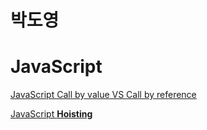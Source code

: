 # 박도영

# JavaScript

[JavaScript Call by value VS Call by reference](https://github.com/WillBeFrontMaster/ParkDoYoung/blob/main/JavaScript/callbyvalue.md)

[JavaScript **Hoisting**](https://github.com/WillBeFrontMaster/ParkDoYoung/blob/main/JavaScript/hoisting.md)
